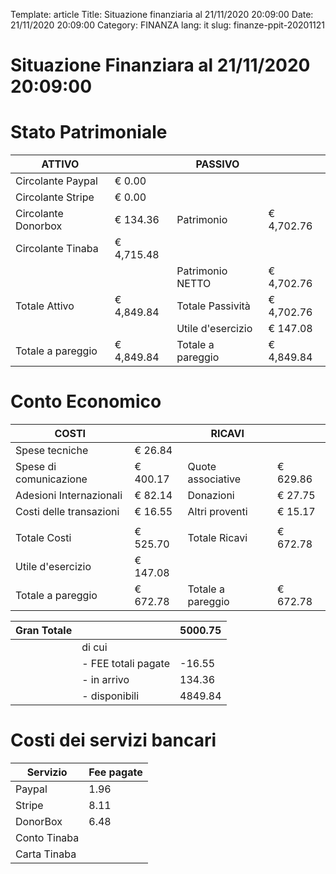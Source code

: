 Template: article
Title: Situazione finanziaria al 21/11/2020 20:09:00
Date: 21/11/2020 20:09:00
Category: FINANZA
lang: it
slug: finanze-ppit-20201121

# Situazione Finanziara al 21/11/2020 20:09:00

# Stato Patrimoniale

|ATTIVO||PASSIVO||
|-|-|-|-|
|Circolante Paypal|€ 0.00|||
|Circolante Stripe|€ 0.00|||
|Circolante Donorbox|€ 134.36|Patrimonio|€ 4,702.76|
|Circolante Tinaba|€ 4,715.48|||
|||Patrimonio NETTO|€ 4,702.76|
|Totale Attivo|€ 4,849.84|Totale Passività|€ 4,702.76|
|||Utile d'esercizio|€ 147.08|
|Totale a pareggio|€ 4,849.84|Totale a pareggio|€ 4,849.84

# Conto Economico

|COSTI||RICAVI||
|-|-|-|-|
|Spese tecniche|€ 26.84|||
|Spese di comunicazione|€ 400.17|Quote associative|€ 629.86|
|Adesioni Internazionali|€ 82.14|Donazioni|€ 27.75|
|Costi delle transazioni|€ 16.55|Altri proventi|€ 15.17|
|||||
|Totale Costi|€ 525.70|Totale Ricavi|€ 672.78|
|Utile d'esercizio|€ 147.08|||
|Totale a pareggio|€ 672.78|Totale a pareggio|€ 672.78

|Gran Totale||5000.75|
|-|-|-|
|| di cui  ||
|| - FEE totali pagate | -16.55 |
|| - in arrivo   | 134.36 |
|| - disponibili | 4849.84 |

# Costi dei servizi bancari

| Servizio | Fee pagate | 
| - | - |
| Paypal |  1.96 |
| Stripe |  8.11 |
| DonorBox |  6.48|
| Conto Tinaba | |
| Carta Tinaba | |

